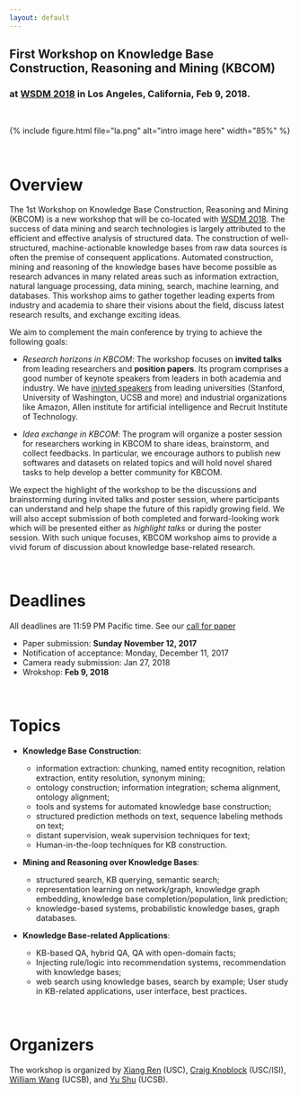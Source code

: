```yaml
---
layout: default
---
```

## First Workshop on Knowledge Base Construction, Reasoning and Mining (KBCOM)
### at [WSDM 2018](http://www.wsdm-conference.org/2018/) in Los Angeles, California, Feb 9, 2018.  

<br>

{% include figure.html file="la.png" alt="intro image here" width="85%" %}

<br>

# Overview
The 1st Workshop on Knowledge Base Construction, Reasoning and Mining (KBCOM) is a new workshop that will be co-located with [WSDM 2018](http://www.wsdm-conference.org/2018/). The success of data mining and search technologies is largely attributed to the efficient and effective analysis of structured data. The construction of well-structured, machine-actionable knowledge bases from raw data sources is often the premise of consequent applications. Automated construction, mining and reasoning of the knowledge bases have become possible as research advances in many related areas such as information extraction, natural language processing, data mining, search, machine learning, and databases. This workshop aims to gather together leading experts from industry and academia to share their visions about the field, discuss latest research results, and exchange exciting ideas. 

We aim to complement the main conference by trying to achieve the following goals:
+ *Research horizons in KBCOM*: The workshop focuses on **invited talks** from leading researchers and **position papers**. Its program comprises a good number of keynote speakers from leaders in both academia and industry. We have [inivted speakers]() from leading universities (Stanford, University of Washington, UCSB and more) and industrial organizations like Amazon, Allen institute for artificial intelligence and Recruit Institute of Technology.

+ *Idea exchange in KBCOM*: The program will organize a poster session for researchers working in KBCOM to share ideas, brainstorm, and collect feedbacks. In particular, we encourage authors to publish new softwares and datasets on related topics and will hold novel shared tasks to help develop a better community for KBCOM.

We expect the highlight of the workshop to be the discussions and brainstorming during invited talks and poster session, where participants can understand and help shape the future of this rapidly growing field. We will also accept submission of both completed and forward-looking work which will be presented either as *highlight talks* or during the poster session. With such unique focuses, KBCOM workshop aims to provide a vivid forum of discussion about knowledge base-related research.

<br>


# Deadlines
All deadlines are 11:59 PM Pacific time. See our [call for paper]()
+ Paper submission: **Sunday November 12, 2017**
+ Notification of acceptance: Monday, December 11, 2017
+ Camera ready submission: Jan 27, 2018
+ Wrokshop: **Feb 9, 2018**  

<br>

# Topics
+ **Knowledge Base Construction**: 
  - information extraction: chunking, named entity recognition, relation extraction, entity resolution, synonym mining; 
  - ontology construction; information integration; schema alignment, ontology alignment; 
  - tools and systems for automated knowledge base construction; 
  - structured prediction methods on text, sequence labeling methods on text; 
  - distant supervision, weak supervision techniques for text; 
  - Human-in-the-loop techniques for KB construction.

+ **Mining and Reasoning over Knowledge Bases**: 
  - structured search, KB querying, semantic search; 
  - representation learning on network/graph, knowledge graph embedding, knowledge base completion/population, link prediction; 
  - knowledge-based systems, probabilistic knowledge bases, graph databases.

+ **Knowledge Base-related Applications**: 
  - KB-based QA, hybrid QA, QA with open-domain facts; 
  - Injecting rule/logic into recommendation systems, recommendation with knowledge bases; 
  - web search using knowledge bases, search by example; User study in KB-related applications, user interface, best practices.
  
<br>

# Organizers
The workshop is organized by  [Xiang Ren](http://xren7.web.engr.illinois.edu/) (USC), [Craig Knoblock]() (USC/ISI), [William Wang]() (UCSB), and [Yu Shu]() (UCSB).

<br>
